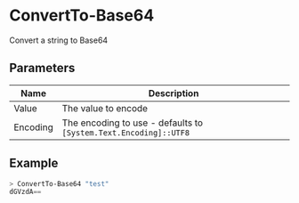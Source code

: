 # ConvertTo-Base64

Convert a string to Base64


## Parameters

|Name|Description|
|-|-|
|Value|The value to encode|
|Encoding|The encoding to use - defaults to `[System.Text.Encoding]::UTF8`|

## Example

```powershell
> ConvertTo-Base64 "test"
dGVzdA==
```